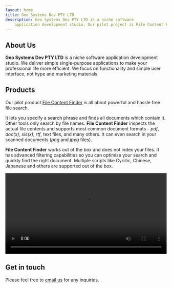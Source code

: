 ```yaml
---
layout: home
title: Geo Systems Dev PTY LTD
description: Geo Systems Dev PTY LTD is a niche software
    application development studio. Our pilot project is File Content Finder.
---
```


<!-- # What is it? -->

<h2>About Us</h2>

<strong>Geo Systems Dev PTY LTD</strong> is a niche software
application development studio. We deliver simple
single-purpose applications to make your professional life more efficient.
We focus on functionality and simple user interface, 
not hype and marketing materials.


<h2>Products</h2>

Our pilot product <a href="/products/file-content-finder">File Content Finder</a>
is all about powerful and hassle free file search.

It lets you specify a search phrase and finds all documents which contain it. 
Other tools only search by file names. 
<strong>File Content Finder</strong> inspects the actual 
file contents and supports most common document formats - *pdf*, *doc(x)*, *xls(x)*, 
*rtf*, text files, and many others. 
It can even search in your scanned documents (*png* and *jpeg* files).

<strong>File Content Finder</strong> works out of the box and does not index your files.
It has advanced filtering capabilities so you can optimise your search and quickly
find the right document. Multiple scripts like Cyrillic, Chinese, Japanese and others
are supported out of the box. 

<p class="image-gallery">
<video controls id="myVideo" width="100%" class='video-js' controls preload='auto' data-setup='{}'>
    <source src="/products/file-content-finder/fcf-from-youtube.mp4" type="video/mp4">
    Your browser doesn't support HTML5 video tag.
</video>
</p>

<h2>Get in touch</h2>

Please feel free to <a href="mailto:info@geosytemsdev.com">email us</a> for any inquiries.